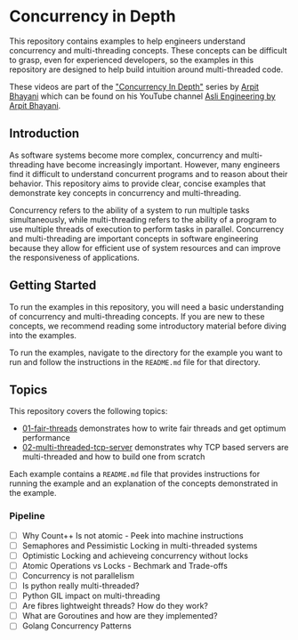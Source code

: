 Concurrency in Depth
===

This repository contains examples to help engineers understand concurrency and multi-threading concepts.
These concepts can be difficult to grasp, even for experienced developers, so the examples in this repository
are designed to help build intuition around multi-threaded code.

These videos are part of the ["Concurrency In Depth"](https://www.youtube.com/playlist?list=PLsdq-3Z1EPT3VjDhjMb5yBsgn0wn2-fjp)
series by [Arpit Bhayani](https://arpitbhayani.me/) which can be found on his YouTube channel
[Asli Engineering by Arpit Bhayani](https://www.youtube.com/@AsliEngineering).

## Introduction

As software systems become more complex, concurrency and multi-threading have become increasingly important.
However, many engineers find it difficult to understand concurrent programs and to reason about their behavior. This repository aims to provide clear,
concise examples that demonstrate key concepts in concurrency and multi-threading.

Concurrency refers to the ability of a system to run multiple tasks simultaneously, while multi-threading refers to the ability of a program to use
multiple threads of execution to perform tasks in parallel. Concurrency and multi-threading are important concepts in software engineering because they
allow for efficient use of system resources and can improve the responsiveness of applications.

## Getting Started

To run the examples in this repository, you will need a basic understanding of concurrency and multi-threading concepts.
If you are new to these concepts, we recommend reading some introductory material before diving into the examples.

To run the examples, navigate to the directory for the example you want to run and follow the instructions in the `README.md` file for that directory.

## Topics

This repository covers the following topics:

- [01-fair-threads](https://youtu.be/2PjlaUnrAMQ) demonstrates how to write fair threads and get optimum performance
- [02-multi-threaded-tcp-server](https://youtu.be/f9gUFy-9uCM) demonstrates why TCP based servers are multi-threaded and how to build one from scratch

Each example contains a `README.md` file that provides instructions for running the example and an explanation of the concepts demonstrated in the example.

### Pipeline

- [ ] Why Count++ Is not atomic - Peek into machine instructions
- [ ] Semaphores and Pessimistic Locking in multi-threaded systems
- [ ] Optimistic Locking and achieveing concurrency without locks
- [ ] Atomic Operations vs Locks - Bechmark and Trade-offs 
- [ ] Concurrency is not parallelism
- [ ] Is python really multi-threaded?
- [ ] Python GIL impact on multi-threading
- [ ] Are fibres lightweight threads? How do they work?
- [ ] What are Goroutines and how are they implemented?
- [ ] Golang Concurrency Patterns
